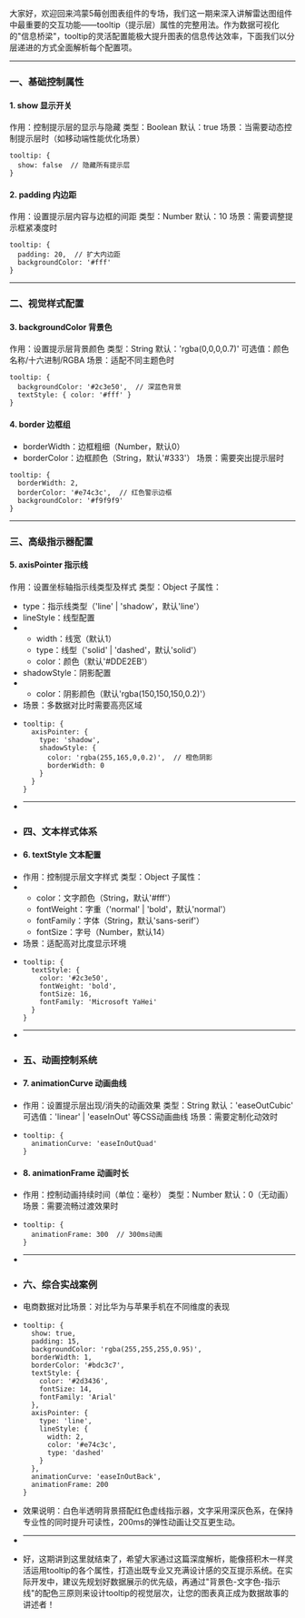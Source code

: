 大家好，欢迎回来鸿蒙5莓创图表组件的专场，我们这一期来深入讲解雷达图组件中最重要的交互功能——tooltip（提示层）属性的完整用法。作为数据可视化的"信息桥梁"，tooltip的灵活配置能极大提升图表的信息传达效率，下面我们以分层递进的方式全面解析每个配置项。

* * *

### 一、基础控制属性

#### 1. show 显示开关

作用：控制提示层的显示与隐藏 类型：Boolean 默认：true 场景：当需要动态控制提示层时（如移动端性能优化场景）

```
tooltip: { 
  show: false  // 隐藏所有提示层
}
```

#### 2. padding 内边距

作用：设置提示层内容与边框的间距 类型：Number 默认：10 场景：需要调整提示框紧凑度时

```
tooltip: {
  padding: 20,  // 扩大内边距
  backgroundColor: '#fff'
}
```

* * *

### 二、视觉样式配置

#### 3. backgroundColor 背景色

作用：设置提示层背景颜色 类型：String 默认：'rgba(0,0,0,0.7)' 可选值：颜色名称/十六进制/RGBA 场景：适配不同主题色时

```
tooltip: {
  backgroundColor: '#2c3e50',  // 深蓝色背景
  textStyle: { color: '#fff' }
}
```

#### 4. border 边框组

-   borderWidth：边框粗细（Number，默认0）
-   borderColor：边框颜色（String，默认'#333'） 场景：需要突出提示层时

```
tooltip: {
  borderWidth: 2,
  borderColor: '#e74c3c',  // 红色警示边框
  backgroundColor: '#f9f9f9'
}
```

* * *

### 三、高级指示器配置

#### 5. axisPointer 指示线

作用：设置坐标轴指示线类型及样式 类型：Object 子属性：

-   type：指示线类型（'line' | 'shadow'，默认'line'）
-   lineStyle：线型配置
-   -   width：线宽（默认1）
    -   type：线型（'solid' | 'dashed'，默认'solid'）
    -   color：颜色（默认'#DDE2EB'）
-   shadowStyle：阴影配置
-   -   color：阴影颜色（默认'rgba(150,150,150,0.2)'）
-   场景：多数据对比时需要高亮区域
-   ```
    tooltip: {
      axisPointer: {
        type: 'shadow',
        shadowStyle: {
          color: 'rgba(255,165,0,0.2)',  // 橙色阴影
          borderWidth: 0
        }
      }
    }
    ```
-   * * *
-   ### 四、文本样式体系
-   #### 6. textStyle 文本配置
-   作用：控制提示层文字样式 类型：Object 子属性：
-   -   color：文字颜色（String，默认'#fff'）
    -   fontWeight：字重（'normal' | 'bold'，默认'normal'）
    -   fontFamily：字体（String，默认'sans-serif'）
    -   fontSize：字号（Number，默认14）
-   场景：适配高对比度显示环境
-   ```
    tooltip: {
      textStyle: {
        color: '#2c3e50',
        fontWeight: 'bold',
        fontSize: 16,
        fontFamily: 'Microsoft YaHei'
      }
    }
    ```
-   * * *
-   ### 五、动画控制系统
-   #### 7. animationCurve 动画曲线
-   作用：设置提示层出现/消失的动画效果 类型：String 默认：'easeOutCubic' 可选值：'linear' | 'easeInOut' 等CSS动画曲线 场景：需要定制化动效时
-   ```
    tooltip: {
      animationCurve: 'easeInOutQuad'
    }
    ```
-   #### 8. animationFrame 动画时长
-   作用：控制动画持续时间（单位：毫秒） 类型：Number 默认：0（无动画） 场景：需要流畅过渡效果时
-   ```
    tooltip: {
      animationFrame: 300  // 300ms动画
    }
    ```
-   * * *
-   ### 六、综合实战案例
-   电商数据对比场景：对比华为与苹果手机在不同维度的表现
-   ```
    tooltip: {
      show: true,
      padding: 15,
      backgroundColor: 'rgba(255,255,255,0.95)',
      borderWidth: 1,
      borderColor: '#bdc3c7',
      textStyle: {
        color: '#2d3436',
        fontSize: 14,
        fontFamily: 'Arial'
      },
      axisPointer: {
        type: 'line',
        lineStyle: {
          width: 2,
          color: '#e74c3c',
          type: 'dashed'
        }
      },
      animationCurve: 'easeInOutBack',
      animationFrame: 200
    }
    ```
-   效果说明：白色半透明背景搭配红色虚线指示器，文字采用深灰色系，在保持专业性的同时提升可读性，200ms的弹性动画让交互更生动。
-   * * *
-   好，这期讲到这里就结束了，希望大家通过这篇深度解析，能像搭积木一样灵活运用tooltip的各个属性，打造出既专业又充满设计感的交互提示系统。在实际开发中，建议先规划好数据展示的优先级，再通过"背景色-文字色-指示线"的配色三原则来设计tooltip的视觉层次，让您的图表真正成为数据故事的讲述者！
